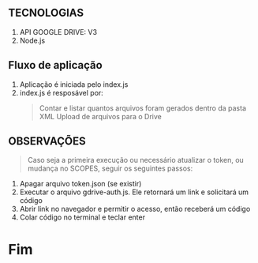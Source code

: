 ## TECNOLOGIAS ##

1. API GOOGLE DRIVE: V3
2. Node.js

## Fluxo de aplicação ##

1. Aplicação é iniciada pelo index.js
2. index.js é resposável por:
    > Contar e listar quantos arquivos foram gerados dentro da pasta XML
    > Upload de arquivos para o Drive

## OBSERVAÇÕES ##

> Caso seja a primeira execução ou necessário atualizar o token, ou mudança no SCOPES, seguir os seguintes passos:
1. Apagar arquivo token.json (se existir)
2. Executar o arquivo gdrive-auth.js. Ele retornará um link e solicitará um código
3. Abrir link no navegador e permitir o acesso, então receberá um código
4. Colar código no terminal e teclar enter

# Fim